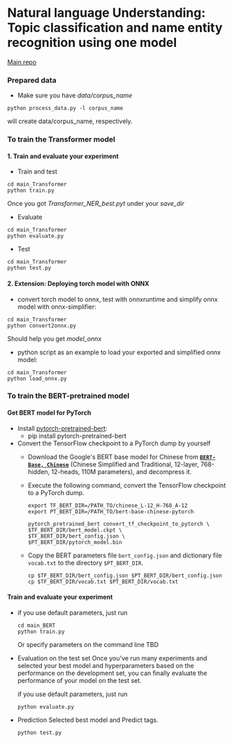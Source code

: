 # Natural language Understanding: Topic classification and name entity recognition using one model
[Main repo](https://github.com/shinoyuki222/DemoML/)

### Prepared data
  - Make sure you have *data/corpus_name*
  ```shell
  python process_data.py -l corpus_name
  ```
  will create data/corpus_name, respectively.

### To train the Transformer model
#### 1. Train and evaluate your experiment
- Train and test
```shell
cd main_Transformer
python train.py
```
Once you got *Transformer_NER_best.pyt* under your *save_dir*
- Evaluate
```shell
cd main_Transformer
python evaluate.py
```
- Test
```shell
cd main_Transformer
python test.py
```

#### 2. Extension: Deploying torch model with ONNX
- convert torch model to onnx, test with onnxruntime and simplify onnx model with onnx-simplifier:
```shell
cd main_Transformer
python convert2onnx.py
```
Should help you get *model_onnx*

- python script as an example to load your exported and simplified onnx model:
```shell
cd main_Transformer
python load_onnx.py
```







### To train the BERT-pretrained model
#### Get BERT model for PyTorch
- Install [pytorch-pretrained-bert](https://pypi.org/project/pytorch-pretrained-bert/):
    + pip install pytorch-pretrained-bert
- Convert the TensorFlow checkpoint to a PyTorch dump by yourself
    + Download the Google's BERT base model for Chinese from **[`BERT-Base, Chinese`](https://storage.googleapis.com/bert_models/2018_11_03/chinese_L-12_H-768_A-12.zip)** (Chinese Simplified and Traditional, 12-layer, 768-hidden, 12-heads, 110M parameters), and decompress it.

    + Execute the following command,  convert the TensorFlow checkpoint to a PyTorch dump.

       ```shell
       export TF_BERT_DIR=/PATH_TO/chinese_L-12_H-768_A-12
       export PT_BERT_DIR=/PATH_TO/bert-base-chinese-pytorch
       
       pytorch_pretrained_bert convert_tf_checkpoint_to_pytorch \
       $TF_BERT_DIR/bert_model.ckpt \
       $TF_BERT_DIR/bert_config.json \
       $PT_BERT_DIR/pytorch_model.bin
       ```

    + Copy the BERT parameters file `bert_config.json` and dictionary file `vocab.txt` to the directory `$PT_BERT_DIR`.

       ```shell
       cp $TF_BERT_DIR/bert_config.json $PT_BERT_DIR/bert_config.json
       cp $TF_BERT_DIR/vocab.txt $PT_BERT_DIR/vocab.txt
       ```
#### Train and evaluate your experiment
- if you use default parameters, just run

   ```shell
   cd main_BERT
   python train.py
   ```

   Or specify parameters on the command line
   TBD
<!-- 
   ```shell
   cd main_BERT
   python train.py --data_dir ../NER_data/MSRA --bert_model_dir bert-base-chinese-pytorch --model_dir experiments/base_model --multi_gpu
   ``` -->
- Evaluation on the test set
Once you've run many experiments and selected your best model and hyperparameters based on the performance on the development set, you can finally evaluate the performance of your model on the test set.

   if you use default parameters, just run

   ```shell
   python evaluate.py
   ```

- Prediction
Selected best model and Predict tags.

   ```shell
   python test.py
   ```